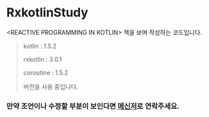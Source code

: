 # RxkotlinStudy
&lt;REACTIVE PROGRAMMING IN KOTLIN> 책을 보며 작성하는 코드입니다.


> kotlin : 1.5.2
>
> rxkotlin : 3.0.1
>
> coroutine : 1.5.2
>
> 버전을 사용 중입니다.

### 만약 조언이나 수정할 부분이 보인다면 [메신저](https://www.facebook.com/profile.php?id=100012454239777)로 연락주세요.
